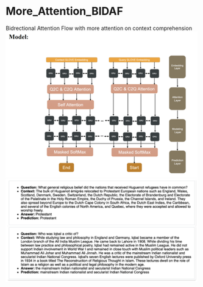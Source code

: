 # More_Attention_BIDAF
Bidrectional Attention Flow with more attention on context comprehension
![Image of Model](https://github.com/sepehrfard/More_Attention_BIDAF/blob/master/images/Model.png)
![Image of Use Case](https://github.com/sepehrfard/More_Attention_BIDAF/blob/master/images/usecase.png)